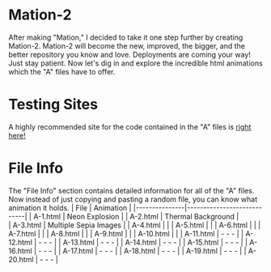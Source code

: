 # Mation-2
After making "Mation," I decided to take it one step further by creating Mation-2. Mation-2 will become the new, improved, the bigger, and the better repository you know and love. Deployments are coming your way! Just stay patient. Now let's dig in and explore the incredible html animations which the "A" files have to offer.
# Testing Sites
A highly recommended site for the code contained in the "A" files is 
[right here!](https://www.w3schools.com/html/tryit.asp?filename=tryhtml_default)

# File Info
The "File Info" section contains detailed information for all of the "A" files.
Now instead of just copying and pasting a random file, you can know what animation it holds.
| File          | Animation                  |
|---------------|----------------------------|
| A-1.html      | Neon Explosion             |
| A-2.html      | Thermal Background         |   
| A-3.html      | Multiple Sepia Images      |
| A-4.html      |                            |
| A-5.html      |                            |
| A-6.html      |                            |
| A-7.html      |                            |
| A-8.html      |                            |
| A-9.html      |                            |
| A-10.html     |                            |
| A-11.html     |   - - -                    |
| A-12.html     |   - - -                    |
| A-13.html     |   - - -                    |
| A-14.html     |   - - -                    |
| A-15.html     |   - - -                    |
| A-16.html     |   - - -                    |
| A-17.html     |   - - -                    |
| A-18.html     |   - - -                    |
| A-19.html     |   - - -                    |
| A-20.html     |   - - -                    |
